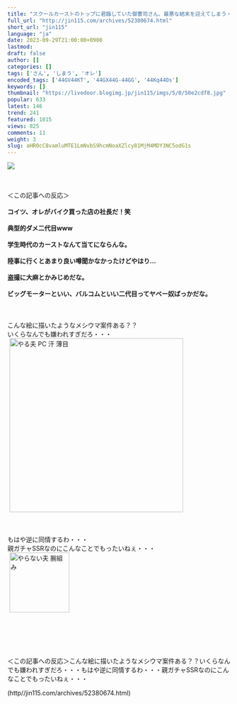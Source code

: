 ```yaml
---
title: "スクールカーストのトップに君臨していた御曹司さん、最悪な結末を迎えてしまう・・・ "
full_url: "http://jin115.com/archives/52380674.html"
short_url: "jin115"
language: "ja"
date: 2023-09-29T21:00:00+0900
lastmod: 
draft: false
author: []
categories: []
tags: ['さん', 'しまう', 'オレ']
encoded_tags: ['44GV44KT', '44GX44G-44GG', '44Kq44Os']
keywords: []
thumbnail: "https://livedoor.blogimg.jp/jin115/imgs/5/0/50e2cdf8.jpg"
popular: 633
latest: 146
trend: 241
featured: 1015
views: 825
comments: 11
weight: 3
slug: aHR0cC8vamluMTE1LmNvbS9hcmNoaXZlcy81MjM4MDY3NC5odG1s
---
```


![](https://livedoor.blogimg.jp/jin115/imgs/5/0/50e2cdf8.jpg)

<div><a name='more'></a> <br> <br> ＜この記事への反応＞<br> <br> <b>コイツ、オレがバイク買った店の社長だ！笑</b><br> <br> <b>典型的ダメ二代目www</b><br> <br> <b>学生時代のカーストなんて当てにならんな。</b><br> <br> <b>陸事に行くとあまり良い噂聞かなかったけどやはり…</b><br> <br> <b>盗撮に大麻とかみじめだな。</b><br> <br> <b>ビッグモーターといい、バルコムといい二代目ってヤベー奴ばっかだな。</b><br> <br> <br> <br> こんな絵に描いたようなメシウマ案件ある？？<br> いくらなんでも嫌われすぎだろ・・・<br> <img src='https//livedoor.blogimg.jp/jin115/imgs/a/f/afd6b43e.gif' alt='やる夫 PC 汗 薄目' width='392' border='0' hspace='5' class='pict'><br> <br> <br> <br> もはや逆に同情するわ・・・<br> 親ガチャSSRなのにこんなことでもったいねぇ・・・<br> <img src='https//livedoor.blogimg.jp/jin115/imgs/0/4/04ee80e6.gif' alt='やらない夫 腕組み' width='135' border='0' hspace='5' class='pict'><br> <br> <br> <br> <br> <br> <p>＜この記事への反応＞こんな絵に描いたようなメシウマ案件ある？？いくらなんでも嫌われすぎだろ・・・もはや逆に同情するわ・・・親ガチャSSRなのにこんなことでもったいねぇ・・・</p></div>

(http//jin115.com/archives/52380674.html)
